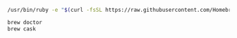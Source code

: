 ```bash
/usr/bin/ruby -e "$(curl -fsSL https://raw.githubusercontent.com/Homebrew/install/master/install)"
```

```bash
brew doctor
brew cask
```



